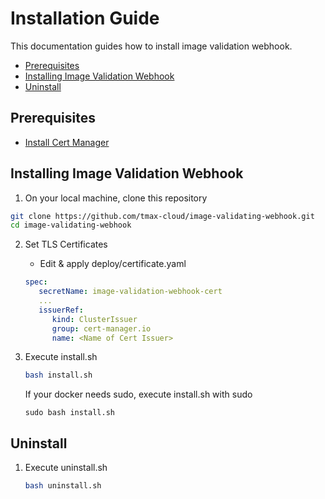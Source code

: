 # Installation Guide

This documentation guides how to install image validation webhook.

* [Prerequisites](#prerequisistes)
* [Installing Image Validation Webhook](#installing-image-validation-webhook)
* [Uninstall](#uninstall)

## Prerequisites
- [Install Cert Manager](https://github.com/tmax-cloud/install-cert-manager)

## Installing Image Validation Webhook

1. On your local machine, clone this repository

```bash
git clone https://github.com/tmax-cloud/image-validating-webhook.git
cd image-validating-webhook
```

2. Set TLS Certificates
      - Edit & apply deploy/certificate.yaml
   ```yaml
   spec:
      secretName: image-validation-webhook-cert
      ...
      issuerRef:
         kind: ClusterIssuer
         group: cert-manager.io
         name: <Name of Cert Issuer>
   ```
3. Execute install.sh

   ```bash
   bash install.sh
   ```

   If your docker needs sudo, execute install.sh with sudo

   ```
   sudo bash install.sh
   ```

## Uninstall

1. Execute uninstall.sh
   ```bash
   bash uninstall.sh
   ```